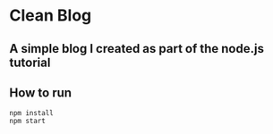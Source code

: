 # Clean Blog

## A simple blog I created as part of the node.js tutorial

## How to run

```
npm install
npm start
```
